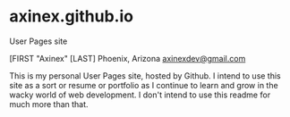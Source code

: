 # axinex.github.io
User Pages site

[FIRST "Axinex" [LAST]
Phoenix, Arizona
axinexdev@gmail.com

This is my personal User Pages site, hosted by Github. I intend to use this site as a sort or resume or portfolio as I continue to learn and grow in the wacky world of web development.
I don't intend to use this readme for much more than that.

